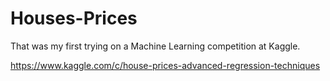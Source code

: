 # Houses-Prices

That was my first trying on a Machine Learning competition at Kaggle.

https://www.kaggle.com/c/house-prices-advanced-regression-techniques
